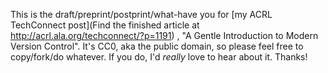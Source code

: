 This is the draft/preprint/postprint/what-have you for [my ACRL TechConnect post](Find the finished article at http://acrl.ala.org/techconnect/?p=1191) 
, "A Gentle Introduction to Modern Version Control". It's CC0, aka the public domain, so please feel free to copy/fork/do whatever. If you do, I'd *really* love to hear about it. Thanks!

